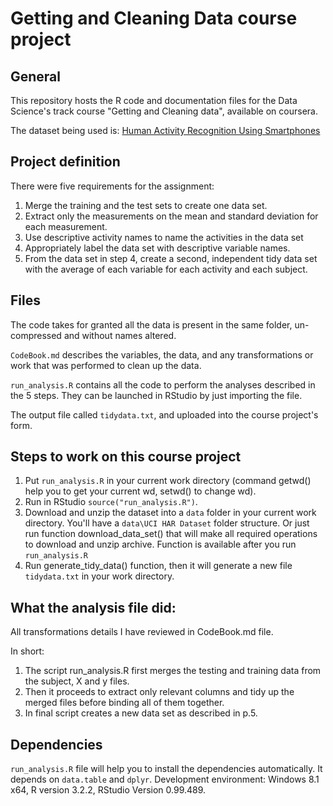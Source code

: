 # Getting and Cleaning Data course project

## General

This repository hosts the R code and documentation files for the Data Science's track course "Getting and Cleaning data", available on coursera.

The dataset being used is: [Human Activity Recognition Using Smartphones](http://archive.ics.uci.edu/ml/datasets/Human+Activity+Recognition+Using+Smartphones)

## Project definition

There were five requirements for the assignment:

1. Merge the training and the test sets to create one data set.
2. Extract only the measurements on the mean and standard deviation for each measurement.
3. Use descriptive activity names to name the activities in the data set
4. Appropriately label the data set with descriptive variable names.
5. From the data set in step 4, create a second, independent tidy data set with the average of each variable for each activity and each subject.

## Files

The code takes for granted all the data is present in the same folder, un-compressed and without names altered.

`CodeBook.md` describes the variables, the data, and any transformations or work that was performed to clean up the data.

`run_analysis.R` contains all the code to perform the analyses described in the 5 steps. They can be launched in RStudio by just importing the file.

The output file called `tidydata.txt`, and uploaded into the course project's form.

## Steps to work on this course project

1. Put ```run_analysis.R``` in your current work directory (command getwd() help you to get your current wd, setwd() to change wd).
2. Run in RStudio ```source("run_analysis.R")```.
3. Download and unzip the dataset into a ```data``` folder in your current work directory. You'll have a ```data\UCI HAR Dataset``` folder structure.
Or just run function download_data_set() that will make all required operations to download and unzip archive.
Function is available after you run ```run_analysis.R```
4. Run generate_tidy_data() function, then it will generate a new file ```tidydata.txt``` in your work directory.

## What the analysis file did:
All transformations details I have reviewed in CodeBook.md file.

In short: 

1. The script run_analysis.R first merges the testing and training data from the subject, X and y files. 
2. Then it proceeds to extract only relevant columns and tidy up the merged files before binding all of them together.
3. In final script creates a new data set as described in p.5.

## Dependencies

```run_analysis.R``` file will help you to install the dependencies automatically. It depends on ```data.table``` and ```dplyr```. 
Development environment: Windows 8.1 x64, R version 3.2.2, RStudio Version 0.99.489.
